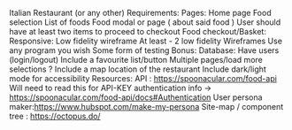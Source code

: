 Italian Restaurant (or any other)
Requirements:
Pages:
Home page
Food selection
List of foods
Food modal or page ( about said food )
User should have at least two items to proceed to checkout
Food checkout/Basket:
Responsive:
Low fidelity wireframe
At least - 2 low fidelity Wireframes
Use any program you wish
Some form of testing
Bonus:
Database:
Have users (login/logout)
Include a favourite list/button
Multiple pages/load more selections ?
Include a map location of the restaurant
Include dark/light mode for accessibility
Resources:
API : https://spoonacular.com/food-api
Will need to read this for API-KEY authentication info -> https://spoonacular.com/food-api/docs#Authentication
User persona maker:https://www.hubspot.com/make-my-persona
Site-map / component tree : https://octopus.do/